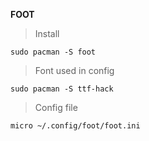 **FOOT**

>Install

```
sudo pacman -S foot
```

>Font used in config

```
sudo pacman -S ttf-hack
```

>Config file

```
micro ~/.config/foot/foot.ini
```

